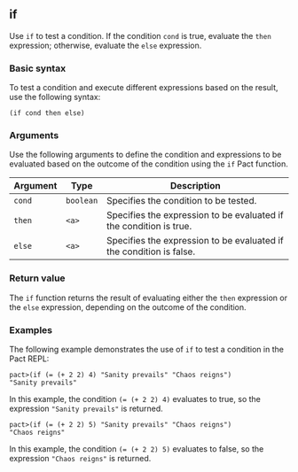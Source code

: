 ## if

Use `if` to test a condition. If the condition `cond` is true, evaluate the `then` expression; otherwise, evaluate the `else` expression.

### Basic syntax

To test a condition and execute different expressions based on the result, use the following syntax:

`(if cond then else)`

### Arguments

Use the following arguments to define the condition and expressions to be evaluated based on the outcome of the condition using the `if` Pact function.

| Argument | Type | Description |
| --- | --- | --- |
| `cond` | `boolean` | Specifies the condition to be tested. |
| `then` | `<a>` | Specifies the expression to be evaluated if the condition is true. |
| `else` | `<a>` | Specifies the expression to be evaluated if the condition is false. |

### Return value

The `if` function returns the result of evaluating either the `then` expression or the `else` expression, depending on the outcome of the condition.

### Examples

The following example demonstrates the use of `if` to test a condition in the Pact REPL:

```pact
pact>(if (= (+ 2 2) 4) "Sanity prevails" "Chaos reigns")
"Sanity prevails"
```

In this example, the condition `(= (+ 2 2) 4)` evaluates to true, so the expression `"Sanity prevails"` is returned.

```pact
pact>(if (= (+ 2 2) 5) "Sanity prevails" "Chaos reigns")
"Chaos reigns"
```

In this example, the condition `(= (+ 2 2) 5)` evaluates to false, so the expression `"Chaos reigns"` is returned.
